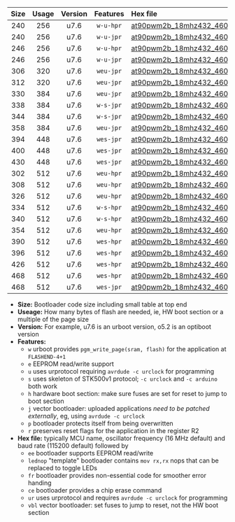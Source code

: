 |Size|Usage|Version|Features|Hex file|
|:-:|:-:|:-:|:-:|:--|
|240|256|u7.6|`w-u-hpr`|[at90pwm2b_18mhz432_460800bps_ur.hex](https://raw.githubusercontent.com/stefanrueger/urboot/main/at90pwm2b_18mhz432_460800bps_ur.hex)|
|240|256|u7.6|`w-u-jpr`|[at90pwm2b_18mhz432_460800bps_ur_vbl.hex](https://raw.githubusercontent.com/stefanrueger/urboot/main/at90pwm2b_18mhz432_460800bps_ur_vbl.hex)|
|246|256|u7.6|`w-u-hpr`|[at90pwm2b_18mhz432_460800bps_lednop_ur.hex](https://raw.githubusercontent.com/stefanrueger/urboot/main/at90pwm2b_18mhz432_460800bps_lednop_ur.hex)|
|246|256|u7.6|`w-u-jpr`|[at90pwm2b_18mhz432_460800bps_lednop_ur_vbl.hex](https://raw.githubusercontent.com/stefanrueger/urboot/main/at90pwm2b_18mhz432_460800bps_lednop_ur_vbl.hex)|
|306|320|u7.6|`weu-jpr`|[at90pwm2b_18mhz432_460800bps_ee_ur_vbl.hex](https://raw.githubusercontent.com/stefanrueger/urboot/main/at90pwm2b_18mhz432_460800bps_ee_ur_vbl.hex)|
|312|320|u7.6|`weu-jpr`|[at90pwm2b_18mhz432_460800bps_ee_lednop_ur_vbl.hex](https://raw.githubusercontent.com/stefanrueger/urboot/main/at90pwm2b_18mhz432_460800bps_ee_lednop_ur_vbl.hex)|
|330|384|u7.6|`weu-jpr`|[at90pwm2b_18mhz432_460800bps_ee_lednop_fr_ur_vbl.hex](https://raw.githubusercontent.com/stefanrueger/urboot/main/at90pwm2b_18mhz432_460800bps_ee_lednop_fr_ur_vbl.hex)|
|338|384|u7.6|`w-s-jpr`|[at90pwm2b_18mhz432_460800bps_vbl.hex](https://raw.githubusercontent.com/stefanrueger/urboot/main/at90pwm2b_18mhz432_460800bps_vbl.hex)|
|344|384|u7.6|`w-s-jpr`|[at90pwm2b_18mhz432_460800bps_lednop_vbl.hex](https://raw.githubusercontent.com/stefanrueger/urboot/main/at90pwm2b_18mhz432_460800bps_lednop_vbl.hex)|
|358|384|u7.6|`weu-jpr`|[at90pwm2b_18mhz432_460800bps_ee_lednop_fr_ce_ur_vbl.hex](https://raw.githubusercontent.com/stefanrueger/urboot/main/at90pwm2b_18mhz432_460800bps_ee_lednop_fr_ce_ur_vbl.hex)|
|394|448|u7.6|`wes-jpr`|[at90pwm2b_18mhz432_460800bps_ee_vbl.hex](https://raw.githubusercontent.com/stefanrueger/urboot/main/at90pwm2b_18mhz432_460800bps_ee_vbl.hex)|
|400|448|u7.6|`wes-jpr`|[at90pwm2b_18mhz432_460800bps_ee_lednop_vbl.hex](https://raw.githubusercontent.com/stefanrueger/urboot/main/at90pwm2b_18mhz432_460800bps_ee_lednop_vbl.hex)|
|430|448|u7.6|`wes-jpr`|[at90pwm2b_18mhz432_460800bps_ee_lednop_fr_vbl.hex](https://raw.githubusercontent.com/stefanrueger/urboot/main/at90pwm2b_18mhz432_460800bps_ee_lednop_fr_vbl.hex)|
|302|512|u7.6|`weu-hpr`|[at90pwm2b_18mhz432_460800bps_ee_ur.hex](https://raw.githubusercontent.com/stefanrueger/urboot/main/at90pwm2b_18mhz432_460800bps_ee_ur.hex)|
|308|512|u7.6|`weu-hpr`|[at90pwm2b_18mhz432_460800bps_ee_lednop_ur.hex](https://raw.githubusercontent.com/stefanrueger/urboot/main/at90pwm2b_18mhz432_460800bps_ee_lednop_ur.hex)|
|326|512|u7.6|`weu-hpr`|[at90pwm2b_18mhz432_460800bps_ee_lednop_fr_ur.hex](https://raw.githubusercontent.com/stefanrueger/urboot/main/at90pwm2b_18mhz432_460800bps_ee_lednop_fr_ur.hex)|
|334|512|u7.6|`w-s-hpr`|[at90pwm2b_18mhz432_460800bps.hex](https://raw.githubusercontent.com/stefanrueger/urboot/main/at90pwm2b_18mhz432_460800bps.hex)|
|340|512|u7.6|`w-s-hpr`|[at90pwm2b_18mhz432_460800bps_lednop.hex](https://raw.githubusercontent.com/stefanrueger/urboot/main/at90pwm2b_18mhz432_460800bps_lednop.hex)|
|354|512|u7.6|`weu-hpr`|[at90pwm2b_18mhz432_460800bps_ee_lednop_fr_ce_ur.hex](https://raw.githubusercontent.com/stefanrueger/urboot/main/at90pwm2b_18mhz432_460800bps_ee_lednop_fr_ce_ur.hex)|
|390|512|u7.6|`wes-hpr`|[at90pwm2b_18mhz432_460800bps_ee.hex](https://raw.githubusercontent.com/stefanrueger/urboot/main/at90pwm2b_18mhz432_460800bps_ee.hex)|
|396|512|u7.6|`wes-hpr`|[at90pwm2b_18mhz432_460800bps_ee_lednop.hex](https://raw.githubusercontent.com/stefanrueger/urboot/main/at90pwm2b_18mhz432_460800bps_ee_lednop.hex)|
|426|512|u7.6|`wes-hpr`|[at90pwm2b_18mhz432_460800bps_ee_lednop_fr.hex](https://raw.githubusercontent.com/stefanrueger/urboot/main/at90pwm2b_18mhz432_460800bps_ee_lednop_fr.hex)|
|468|512|u7.6|`wes-hpr`|[at90pwm2b_18mhz432_460800bps_ee_lednop_fr_ce.hex](https://raw.githubusercontent.com/stefanrueger/urboot/main/at90pwm2b_18mhz432_460800bps_ee_lednop_fr_ce.hex)|
|468|512|u7.6|`wes-jpr`|[at90pwm2b_18mhz432_460800bps_ee_lednop_fr_ce_vbl.hex](https://raw.githubusercontent.com/stefanrueger/urboot/main/at90pwm2b_18mhz432_460800bps_ee_lednop_fr_ce_vbl.hex)|

- **Size:** Bootloader code size including small table at top end
- **Useage:** How many bytes of flash are needed, ie, HW boot section or a multiple of the page size
- **Version:** For example, u7.6 is an urboot version, o5.2 is an optiboot version
- **Features:**
  + `w` urboot provides `pgm_write_page(sram, flash)` for the application at `FLASHEND-4+1`
  + `e` EEPROM read/write support
  + `u` uses urprotocol requiring `avrdude -c urclock` for programming
  + `s` uses skeleton of STK500v1 protocol; `-c urclock` and `-c arduino` both work
  + `h` hardware boot section: make sure fuses are set for reset to jump to boot section
  + `j` vector bootloader: uploaded applications *need to be patched externally*, eg, using `avrdude -c urclock`
  + `p` bootloader protects itself from being overwritten
  + `r` preserves reset flags for the application in the register R2
- **Hex file:** typically MCU name, oscillator frequency (16 MHz default) and baud rate (115200 default) followed by
  + `ee` bootloader supports EEPROM read/write
  + `lednop` "template" bootloader contains `mov rx,rx` nops that can be replaced to toggle LEDs
  + `fr` bootloader provides non-essential code for smoother error handing
  + `ce` bootloader provides a chip erase command
  + `ur` uses urprotocol and requires `avrdude -c urclock` for programming
  + `vbl` vector bootloader: set fuses to jump to reset, not the HW boot section
